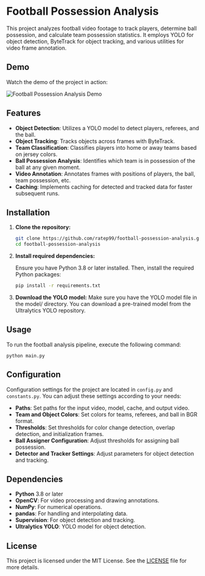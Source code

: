 # Football Possession Analysis

This project analyzes football video footage to track players, determine ball possession, and calculate team possession statistics. It employs YOLO for object detection, ByteTrack for object tracking, and various utilities for video frame annotation.

## Demo

Watch the demo of the project in action:

![Football Possession Analysis Demo](./rfkzel.gif)



## Features

- **Object Detection**: Utilizes a YOLO model to detect players, referees, and the ball.
- **Object Tracking**: Tracks objects across frames with ByteTrack.
- **Team Classification**: Classifies players into home or away teams based on jersey colors.
- **Ball Possession Analysis**: Identifies which team is in possession of the ball at any given moment.
- **Video Annotation**: Annotates frames with positions of players, the ball, team possession, etc.
- **Caching**: Implements caching for detected and tracked data for faster subsequent runs.

## Installation

1. **Clone the repository:**
   ```bash
   git clone https://github.com/ratep99/football-possession-analysis.git
   cd football-possession-analysis

2. **Install required dependencies:**

    Ensure you have Python 3.8 or later installed. Then, install the required Python packages:
   ```bash
   pip install -r requirements.txt
3. **Download the YOLO model:**
    Make sure you have the YOLO model file in the model/ directory. You can download a pre-trained model from the Ultralytics YOLO repository.

## Usage

To run the football analysis pipeline, execute the following command:

    python main.py

## Configuration

Configuration settings for the project are located in `config.py` and `constants.py`. You can adjust these settings according to your needs:

- **Paths**: Set paths for the input video, model, cache, and output video.
- **Team and Object Colors**: Set colors for teams, referees, and ball in BGR format.
- **Thresholds**: Set thresholds for color change detection, overlap detection, and initialization frames.
- **Ball Assigner Configuration**: Adjust thresholds for assigning ball possession.
- **Detector and Tracker Settings**: Adjust parameters for object detection and tracking.

## Dependencies

- **Python** 3.8 or later
- **OpenCV**: For video processing and drawing annotations.
- **NumPy**: For numerical operations.
- **pandas**: For handling and interpolating data.
- **Supervision**: For object detection and tracking.
- **Ultralytics YOLO**: YOLO model for object detection.

## License

This project is licensed under the MIT License. See the [LICENSE](LICENSE) file for more details.


